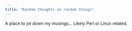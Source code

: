 ```yaml
---
title: "Random thoughts on random things"
---
```


A place to jot down my musings... Likely Perl or Linux related.
